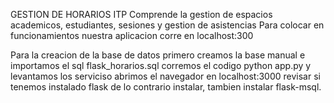 GESTION DE HORARIOS ITP
Comprende la gestion de espacios academicos, estudiantes, sesiones y gestion de asistencias
Para colocar en funcionamientos nuestra aplicacion corre en localhost:300

Para la creacion de la base de datos primero creamos la base manual e importamos el sql flask_horarios.sql
corremos el codigo python app.py y levantamos los serviciso
abrimos el navegador en localhost:3000
revisar si tenemos instalado flask de lo contrario instalar, tambien instalar flask-msql.
